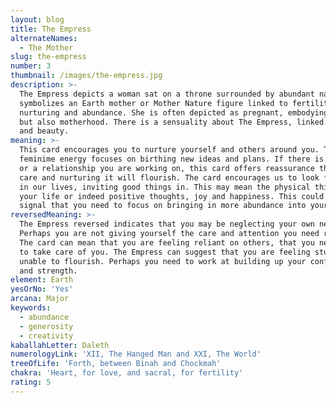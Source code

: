 ```yaml
---
layout: blog
title: The Empress
alternateNames:
  - The Mother
slug: the-empress
number: 3
thumbnail: /images/the-empress.jpg
description: >-
  The Empress depicts a woman sat on a throne surrounded by abundant nature. She
  symbolizes an Earth mother or Mother Nature figure linked to fertility,
  nurturing and abundance. She is often depicted as pregnant, embodying feminity
  but also motherhood. There is a sensuality about The Empress, linked to love
  and beauty.
meaning: >-
  This card encourages you to nurture yourself and others around you. The strong
  feminime energy focuses on birthing new ideas and plans. If there is a project
  or a relationship you are working on, this card offers reassurance that with
  care and nurturing it will flourish. The card encourages us to look for beauty
  in our lives, inviting good things in. This may mean the physical things in
  your life or indeed positive thoughts, joy and happiness. This could also be a
  signal that you need to focus on bringing in more abundance into your life.
reversedMeaning: >-
  The Empress reversed indicates that you may be neglecting your own needs.
  Perhaps you are not giving yourself the care and attention you need right now.
  The card can mean that you are feeling reliant on others, that you need people
  to take care of you. The Empress can suggest that you are feeling stunted and
  unable to flourish. Perhaps you need to work at building up your confidence
  and strength.
element: Earth
yesOrNo: 'Yes'
arcana: Major
keywords:
  - abundance
  - generosity
  - creativity
kaballahLetter: Daleth
numerologyLink: 'XII, The Hanged Man and XXI, The World'
treeOfLife: 'Forth, between Binah and Chockmah'
chakra: 'Heart, for love, and sacral, for fertility'
rating: 5
---
```


